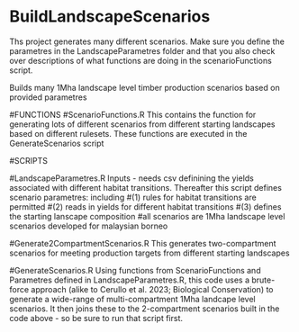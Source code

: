 # BuildLandscapeScenarios
Ths project generates many different scenarios. Make sure you define the parametres in the LandscapeParametres folder and that you also check over descriptions of what functions are doing in the 
scenarioFunctions script. 


Builds many 1Mha landscape level timber production scenarios based on provided parametres 



#FUNCTIONS
#ScenarioFunctions.R 
This contains the function for generating lots of different scenarios from different starting landscapes based on different rulesets. These functions are executed in the GenerateScenarios script



#SCRIPTS 

#LandscapeParametres.R
Inputs - needs csv definining the yields associated with different habitat transitions. 
Thereafter this script defines scenario  parametres: 
including
#(1) rules for habitat transitions are permitted
#(2) reads in yields for different habitat transitions 
#(3) defines the starting lanscape composition 
#all scenarios are 1Mha landscape level scenarios developed for malaysian borneo 

#Generate2CompartmentScenarios.R
This generates two-compartment scenarios for meeting production targets from different starting landscapes 


#GenerateScenarios.R
Using functions from ScenarioFunctions and Parametres defined in LandscapeParametres.R, this code uses a brute-force approach (alike to Cerullo et al. 2023; Biological Conservation) to generate a wide-range of multi-compartment 1Mha landcape level scenarios. It then joins these to the 2-compartment scenarios built in the code above - so be sure to run that script first. 
